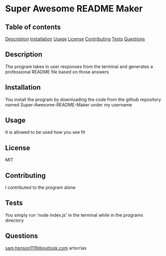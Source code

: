 # Super Awesome README Maker

## Table of contents

[Description](#description)
[Installation](#installation)
[Usage](#usage)
[License](#license)
[Contributing](#contributing)
[Tests](#tests)
[Questions](#questions)

## Description

The program takes in user responses from the terminal and generates a professional README file based on those answers

## Installation

You install the program by downloading the code from the github repository named Super-Awesome-README-Maker under my username

## Usage

It is allowed to be used how you see fit

## License

MIT

## Contributing

I contributed to the program alone

## Tests

You simply run 'node index.js' in the terminal while in the programs directory

## Questions

sam.henson1119@outlook.com
artorrias
